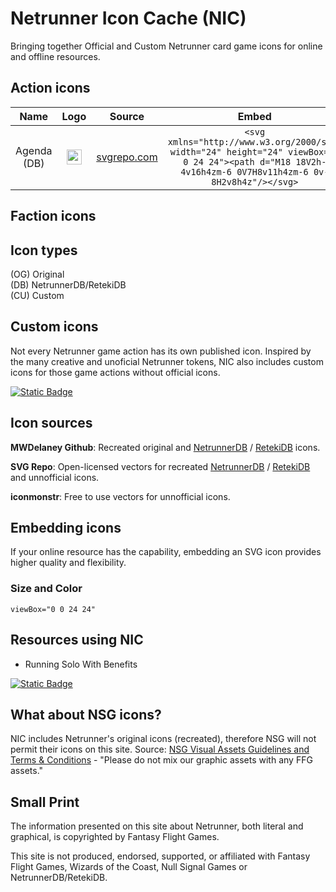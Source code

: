 # Netrunner Icon Cache (NIC)

Bringing together Official and Custom Netrunner card game icons for online and offline resources.

## Action icons

**Name**|**Logo**|**Source**|**Embed**
:-----:|:-----:|:-----:|:-----:
Agenda (DB)|<img src="https://www.svgrepo.com/show/447285/chart-bar.svg" width="24">     |[svgrepo.com](https://www.svgrepo.com/svg/447285/chart-bar) |```<svg xmlns="http://www.w3.org/2000/svg" width="24" height="24" viewBox="0 0 24 24"><path d="M18 18V2h-4v16h4zm-6 0V7H8v11h4zm-6 0v-8H2v8h4z"/></svg>``` 

## Faction icons

## Icon types

(OG) Original  
(DB) NetrunnerDB/RetekiDB  
(CU) Custom

## Custom icons

Not every Netrunner game action has its own published icon. Inspired by the many creative and unoficial Netrunner tokens, NIC also includes custom icons for those game actions without official icons.

[![Static Badge](https://img.shields.io/badge/Suggest-Icon-forestgreen?style=flat)](https://github.com/BrainDeadAnarch/NetrunnerIconCache/discussions)

## Icon sources

**MWDelaney Github**: Recreated original and [NetrunnerDB](https://netrunnerdb.com) / [RetekiDB](https://nrdb.reteki.fun) icons.

**SVG Repo**: Open-licensed vectors for recreated [NetrunnerDB](https://netrunnerdb.com) / [RetekiDB](https://nrdb.reteki.fun) and unnofficial icons.

**iconmonstr**: Free to use vectors for unnofficial icons.

## Embedding icons

If your online resource has the capability, embedding an SVG icon provides higher quality and flexibility.

### Size and Color

```viewBox="0 0 24 24"```

## Resources using NIC

- Running Solo With Benefits

[![Static Badge](https://img.shields.io/badge/Add-Resource-firebrick?style=flat)](https://github.com/BrainDeadAnarch/NetrunnerIconCache/discussions)

## What about NSG icons?

NIC includes Netrunner's original icons (recreated), therefore NSG will not permit their icons on this site. Source: [NSG Visual Assets Guidelines and Terms & Conditions](https://nullsignal.games/about/nsg-visual-assets) - "Please do not mix our graphic assets with any FFG assets."

## Small Print

The information presented on this site about Netrunner, both literal and graphical, is copyrighted by Fantasy Flight Games.

This site is not produced, endorsed, supported, or affiliated with Fantasy Flight Games, Wizards of the Coast, Null Signal Games or NetrunnerDB/RetekiDB.

